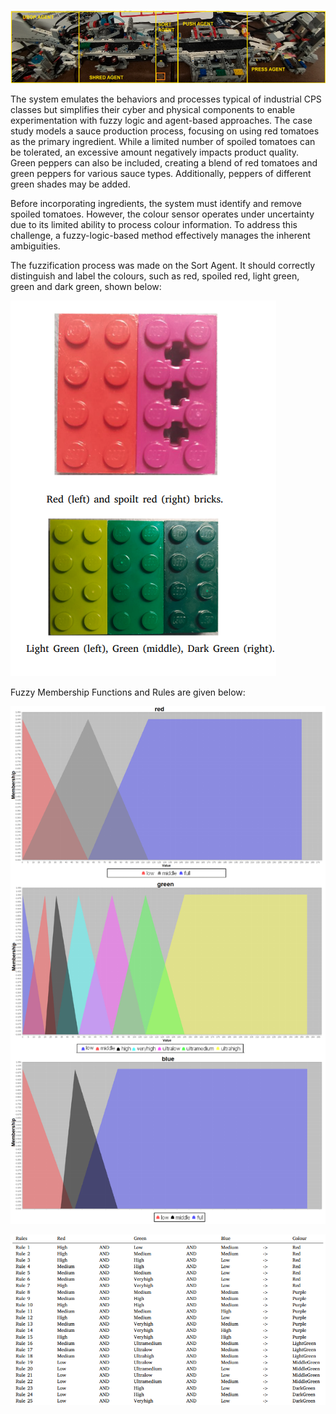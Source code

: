 ![screenshot](system.png)

The system emulates the behaviors and processes typical of industrial CPS classes but simplifies their cyber and physical components to enable experimentation with fuzzy logic and agent-based approaches. The case study models a sauce production process, focusing on using red tomatoes as the primary ingredient. While a limited number of spoiled tomatoes can be tolerated, an excessive amount negatively impacts product quality. Green peppers can also be included, creating a blend of red tomatoes and green peppers for various sauce types. Additionally, peppers of different green shades may be added.

Before incorporating ingredients, the system must identify and remove spoiled tomatoes. However, the colour sensor operates under uncertainty due to its limited ability to process colour information. To address this challenge, a fuzzy-logic-based method effectively manages the inherent ambiguities.

The fuzzification process was made on the Sort Agent. It should correctly distinguish and label the colours, such as red, spoiled red, light green, green and dark green, shown below:

![screenshot](bricks.png)



Fuzzy Membership Functions and Rules are given below:

![screenshot](fuzzies.png)

![screenshot](rules.png)




